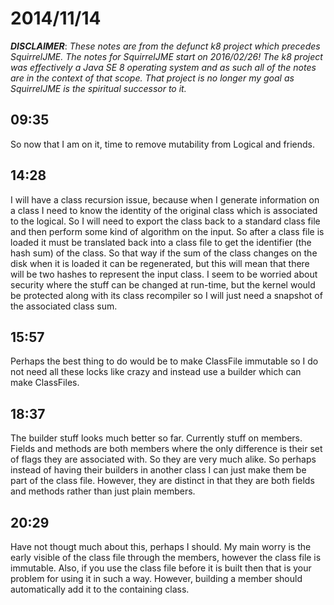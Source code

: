 # 2014/11/14

***DISCLAIMER***: _These notes are from the defunct k8 project which_
_precedes SquirrelJME. The notes for SquirrelJME start on 2016/02/26!_
_The k8 project was effectively a Java SE 8 operating system and as such_
_all of the notes are in the context of that scope. That project is no_
_longer my goal as SquirrelJME is the spiritual successor to it._

## 09:35

So now that I am on it, time to remove mutability from Logical and friends.

## 14:28

I will have a class recursion issue, because when I generate information on a
class I need to know the identity of the original class which is associated to
the logical. So I will need to export the class back to a standard class file
and then perform some kind of algorithm on the input. So after a class file is
loaded it must be translated back into a class file to get the identifier (the
hash sum) of the class. So that way if the sum of the class changes on the
disk when it is loaded it can be regenerated, but this will mean that there
will be two hashes to represent the input class. I seem to be worried about
security where the stuff can be changed at run-time, but the kernel would be
protected along with its class recompiler so I will just need a snapshot of
the associated class sum.

## 15:57

Perhaps the best thing to do would be to make ClassFile immutable so I do not
need all these locks like crazy and instead use a builder which can make
ClassFiles.

## 18:37

The builder stuff looks much better so far. Currently stuff on members. Fields
and methods are both members where the only difference is their set of flags
they are associated with. So they are very much alike. So perhaps instead of
having their builders in another class I can just make them be part of the
class file. However, they are distinct in that they are both fields and
methods rather than just plain members.

## 20:29

Have not thougt much about this, perhaps I should. My main worry is the early
visible of the class file through the members, however the class file is
immutable. Also, if you use the class file before it is built then that is
your problem for using it in such a way. However, building a member should
automatically add it to the containing class.

